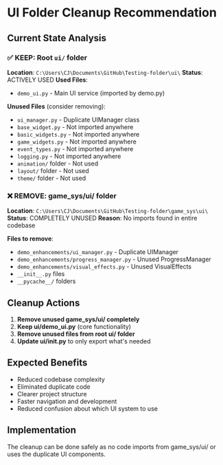 # UI Folder Cleanup Recommendation

## Current State Analysis

### ✅ KEEP: Root `ui/` folder
**Location**: `C:\Users\CJ\Documents\GitHub\Testing-folder\ui\`
**Status**: ACTIVELY USED
**Used Files**:
- `demo_ui.py` - Main UI service (imported by demo.py)

**Unused Files** (consider removing):
- `ui_manager.py` - Duplicate UIManager class
- `base_widget.py` - Not imported anywhere
- `basic_widgets.py` - Not imported anywhere
- `game_widgets.py` - Not imported anywhere
- `event_types.py` - Not imported anywhere
- `logging.py` - Not imported anywhere
- `animation/` folder - Not used
- `layout/` folder - Not used  
- `theme/` folder - Not used

### ❌ REMOVE: game_sys/ui/ folder
**Location**: `C:\Users\CJ\Documents\GitHub\Testing-folder\game_sys\ui\`
**Status**: COMPLETELY UNUSED
**Reason**: No imports found in entire codebase

**Files to remove**:
- `demo_enhancements/ui_manager.py` - Duplicate UIManager
- `demo_enhancements/progress_manager.py` - Unused ProgressManager  
- `demo_enhancements/visual_effects.py` - Unused VisualEffects
- `__init__.py` files
- `__pycache__/` folders

## Cleanup Actions

1. **Remove unused game_sys/ui/ completely**
2. **Keep ui/demo_ui.py** (core functionality)
3. **Remove unused files from root ui/ folder**
4. **Update ui/__init__.py** to only export what's needed

## Expected Benefits

- Reduced codebase complexity
- Eliminated duplicate code
- Clearer project structure
- Faster navigation and development
- Reduced confusion about which UI system to use

## Implementation

The cleanup can be done safely as no code imports from game_sys/ui/ or uses the duplicate UI components.
